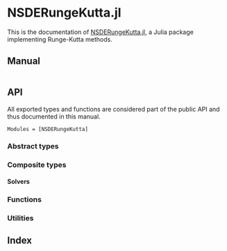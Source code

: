 # NSDERungeKutta.jl

This is the documentation of [NSDERungeKutta.jl](https://github.com/giancarloantonucci/NSDERungeKutta.jl), a Julia package implementing Runge-Kutta methods.

## Manual

```@contents
```

<!-- Depth = 3 -->

## API

All exported types and functions are considered part of the public API and thus documented in this manual.

```@autodocs
Modules = [NSDERungeKutta]
```

### Abstract types

<!-- ```@docs
AbstractRungeKuttaSolver
``` -->

<!-- 
AbstractRungeKuttaSolution
AbstractRungeKuttaParameters
AbstractButcherTableau
AbstractStepSize
AbstractAdaptiveParameters
AbstractNewtonParameters -->

### Composite types

<!-- ```@docs
ExplicitRungeKuttaSolver
ImplicitRungeKuttaSolver
ExplicitExponentialRungeKuttaSolver
RungeKuttaSolution
ButcherTableau
StepSize
AdaptiveParameters
NewtonParameters
``` -->

#### Solvers

<!-- ```@docs
Euler
Midpoint
Heun2
Ralston2
Heun3
Kutta3
Ralston3
SSPRK3
RK4
Rule38
HeunEuler
Fehlberg45
DormandPrince54
Verner65
BackwardEuler
ImplicitMidpoint
CrankNicolson
SDIRK3
GaussLegendre4
GaussLegendre6
LobattoIIIA4
LobattoIIIB2
LobattoIIIB4
LobattoIIIC2
LobattoIIIC4
RadauIA3
RadauIA5
RadauIIA3
RadauIIA5
ExponentialRK4
``` -->

### Functions

<!-- ```@docs
solve!
solve
``` -->

### Utilities

<!-- ```@docs
ℛ
extract
getindex
lastindex
length
setindex!
size
``` -->

## Index

```@index
```
